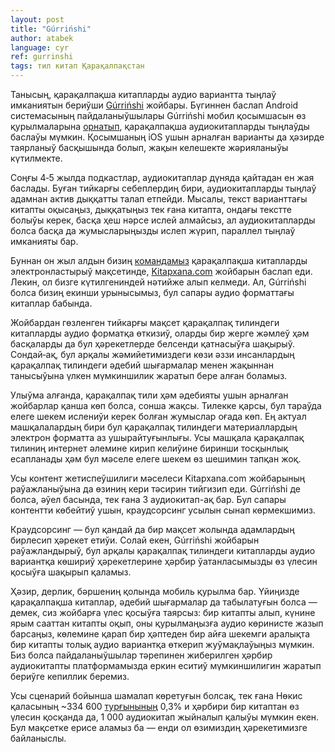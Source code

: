 ```yaml
---
layout: post
title: "Gúrrińshi"
author: atabek
language: cyr
ref: gurrinshi
tags: тил китап Қарақалпақстан
---
```


Танысың, қарақалпақша китапларды аудио вариантта тыңлаў имканиятын бериўши [Gúrrińshi](https://www.gurrinshi.com/) жойбары. Бүгиннен баслап Android системасының пайдаланыўшылары Gúrrińshi мобил қосымшасын өз қурылмаларына [орнатып](https://play.google.com/store/apps/details?id=com.shagalalab.gurrinshi.android), қарақалпақша аудиокитапларды тыңлаўды баслаўы мүмкин. Қосымшаның iOS ушын арналған варианты да ҳәзирде таярланыў басқышында болып, жақын келешекте жәрияланыўы күтилмекте.

Соңғы 4‑5 жылда подкастлар, аудиокитаплар дүняда қайтадан ен жая баслады. Буған тийкарғы себеплердиң бири, аудиокитапларды тыңлаў адамнан актив дыққатты талап етпейди. Мысалы, текст варианттағы китапты оқысаңыз, дыққатыңыз тек ғана китапта, ондағы текстте болыўы керек, басқа ҳеш нәрсе ислей алмайсыз, ал аудиокитапларды болса басқа да жумысларыңызды ислеп жүрип, параллел тыңлаў имканияты бар.

Буннан он жыл алдын бизиң [командамыз](https://www.shagalalab.com/) қарақалпақша китапларды электронластырыў мақсетинде, [Kitapxana.com](http://www.kitapxana.com/) жойбарын баслап еди. Лекин, ол бизге күтилгениндей нәтийже алып келмеди. Ал, Gúrrińshi болса бизиң екинши урынысымыз, бул сапары аудио форматтағы китаплар бабында.

Жойбардан гөзленген тийкарғы мақсет қарақалпақ тилиндеги китапларды аудио форматқа өткизиў, оларды бир жерге жәмлеў ҳәм басқаларды да бул ҳәрекетлерде белсенди қатнасыўға шақырыў. Сондай‑ақ, бул арқалы жәмийетимиздеги көзи әззи инсанлардың қарақалпақ тилиндеги әдебий шығармалар менен жақыннан танысыўына үлкен мүмкиншилик жаратып бере алған боламыз.

Улыўма алғанда, қарақалпақ тили ҳәм әдебияты ушын арналған жойбарлар қанша көп болса, сонша жақсы. Тилекке қарсы, бул тараўда елеге шекем ислениўи керек болған жумыслар оғада көп. Ең актуал машқалалардың бири бул қарақалпақ тилиндеги материаллардың электрон форматта аз ушырайтуғынлығы. Усы машқала қарақалпақ тилиниң интернет әлемине кирип келиўине биринши тосқынлық есапланады ҳәм бул мәселе елеге шекем өз шешимин тапқан жоқ.

Усы контент жетиспеўшилиги мәселеси Kitapxana.com жойбарының раўажланыўына да өзиниң кери тәсирин тийгизип еди. Gúrrińshi де болса, әўел басында, тек ғана 3 аудиокитап-ақ бар. Бул сапары контентти көбейтиў ушын, краудсорсинг усылын сынап көрмекшимиз.

Краудсорсинг — бул қандай да бир мақсет жолында адамлардың бирлесип ҳәрекет етиўи. Солай екен, Gúrrińshi жойбарын раўажландырыў, бул арқалы қарақалпақ тилиндеги китапларды аудио вариантқа көшириў ҳәрекетлерине ҳәрбир ўатанласымызды өз үлесин қосыўға шақырып қаламыз.

Ҳәзир, дерлик, бәршениң қолында мобиль қурылма бар. Үйиңизде қарақалпақша китаплар, әдебий шығармалар да табылатуғын болса — демек, сиз жойбарға үлес қосыўға таярсыз: бир китапты алып, күнине ярым сааттан китапты оқып, оны қурылмаңызға аудио көринисте жазып барсаңыз, көлемине қарап бир ҳәптеден бир айға шекемги аралықта бир китапты толық аудио вариантқа өткерип жуўмақлаўыңыз мүмкин. Биз болса пайдаланыўшылар тәрепинен жиберилген ҳәрбир аудиокитапты платформамызда еркин еситиў мүмкиншилигин жаратып бериўге кепиллик беремиз.

Усы сценарий бойынша шамалап көретуғын болсақ, тек ғана Нөкис қаласының ~334 600 [турғынының](https://qrstat.uz/files/371/Demografiya/5318/Qala-ham-rayonlar-boyinsha-turaqli-xaliq-sanii.pdf) 0,3% и ҳәрбири бир китаптан өз үлесин қосқанда да, 1 000 аудиокитап жыйналып қалыўы мүмкин екен. Бул мақсетке ерисе аламыз ба — енди ол өзимиздиң ҳәрекетимизге байланыслы.
